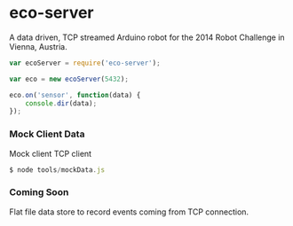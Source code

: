 eco-server
=============

A data driven, TCP streamed Arduino robot for the 2014 Robot Challenge in Vienna, Austria.

```js
var ecoServer = require('eco-server');

var eco = new ecoServer(5432);

eco.on('sensor', function(data) {
	console.dir(data);
});
```

### Mock Client Data
Mock client TCP client
```js
$ node tools/mockData.js
```

### Coming Soon
Flat file data store to record events coming from TCP connection.
